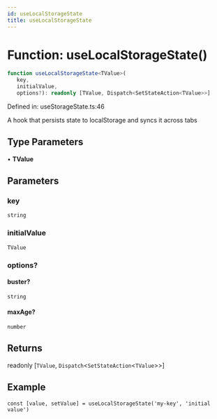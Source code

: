 ```yaml
---
id: useLocalStorageState
title: useLocalStorageState
---
```


<!-- DO NOT EDIT: this page is autogenerated from the type comments -->

# Function: useLocalStorageState()

```ts
function useLocalStorageState<TValue>(
   key, 
   initialValue, 
   options?): readonly [TValue, Dispatch<SetStateAction<TValue>>]
```

Defined in: useStorageState.ts:46

A hook that persists state to localStorage and syncs it across tabs

## Type Parameters

• **TValue**

## Parameters

### key

`string`

### initialValue

`TValue`

### options?

#### buster?

`string`

#### maxAge?

`number`

## Returns

readonly \[`TValue`, `Dispatch`\<`SetStateAction`\<`TValue`\>\>\]

## Example

```tsx
const [value, setValue] = useLocalStorageState('my-key', 'initial value')
```
